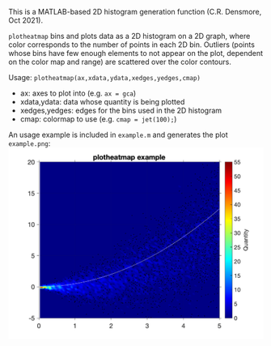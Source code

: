 This is a MATLAB-based 2D histogram generation function (C.R. Densmore, Oct 2021).

`plotheatmap` bins and plots data as a 2D histogram on a 2D graph, where color corresponds to the number of points in each 2D bin. Outliers
(points whose bins have few enough elements to not appear on the plot, dependent on the color map and range) are scattered over the color contours.

Usage:
`plotheatmap(ax,xdata,ydata,xedges,yedges,cmap)` 
* ax: axes to plot into (e.g. `ax = gca`)
* xdata,ydata: data whose quantity is being plotted
* xedges,yedges: edges for the bins used in the 2D histogram
* cmap: colormap to use (e.g. `cmap = jet(100);`)

An usage example is included in `example.m` and generates the plot `example.png`:
![screenshot](example.png)


